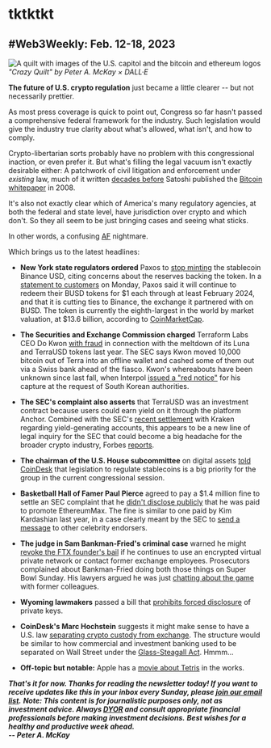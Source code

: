 # tktktkt
## #Web3Weekly: Feb. 12-18, 2023

![A quilt with images of the U.S. capitol and the bitcoin and ethereum logos](https://w3w.news/img/illos/crazy-quilt-final.jpg)
*"Crazy Quilt" by Peter A. McKay × DALL·E*

**The future of U.S. crypto regulation** just became a little clearer -- but not necessarily prettier.

As most press coverage is quick to point out, Congress so far hasn't passed a comprehensive federal framework for the industry. Such legislation would give the industry true clarity about what's allowed, what isn't, and how to comply.

Crypto-libertarian sorts probably have no problem with this congressional inaction, or even prefer it. But what's filling the legal vacuum isn't exactly desirable either: A patchwork of civil litigation and enforcement under *existing* law, much of it written [decades before](https://www.sec.gov/about/laws/secrulesregs) Satoshi published the [Bitcoin whitepaper](https://bitcoin.org/en/bitcoin-paper) in 2008.    

It's also not exactly clear which of America's many regulatory agencies, at both the federal and state level, have jurisdiction over crypto and which don't. So they all seem to be just bringing cases and seeing what sticks.

In other words, a confusing [AF](https://www.urbandictionary.com/define.php?term=AF) nightmare.

Which brings us to the latest headlines:

- **New York state regulators ordered** Paxos to [stop minting](https://www.dfs.ny.gov/consumers/alerts/Paxos_and_Binance) the stablecoin Binance USD, citing concerns about the reserves backing the token. In a [statement to customers](https://paxos.com/2023/02/13/paxos-will-halt-minting-new-busd-tokens/) on Monday, Paxos said it will continue to redeem their BUSD tokens for $1 each through at least February 2024, and that it is cutting ties to Binance, the exchange it partnered with on BUSD. The token is currently the eighth-largest in the world by market valuation, at $13.6 billion, according to [CoinMarketCap](https://coinmarketcap.com/currencies/binance-usd/).

- **The Securities and Exchange Commission charged** Terraform Labs CEO Do Kwon [with fraud](https://www.sec.gov/news/press-release/2023-32) in connection with the meltdown of its Luna and TerraUSD tokens last year. The SEC says Kwon moved 10,000 bitcoin out of Terra into an offline wallet and cashed some of them out via a Swiss bank ahead of the fiasco. Kwon's whereabouts have been unknown since last fall, when Interpol [issued a "red notice"](https://www.nytimes.com/2022/09/26/business/interpol-do-kwon-korea-crypto.html) for his capture at the request of South Korean authorities.   

- **The SEC's complaint also asserts** that TerraUSD was an investment contract because users could earn yield on it through the platform Anchor.
Combined with the SEC's [recent settlement](https://www.sec.gov/news/press-release/2023-25) with Kraken regarding yield-generating accounts, this appears to be a new line of legal inquiry for the SEC that could become a big headache for the broader crypto industry, Forbes [reports](https://www.forbes.com/sites/digital-assets/2023/02/17/sec-claims-new-turf-in-lawsuit-against-terrausd-stablecoin-creator/).

- **The chairman of the U.S. House subcommittee** on digital assets [told CoinDesk](https://www.coindesk.com/consensus-magazine/2023/01/26/stablecoin-regulation-is-first-on-new-subcommittees-to-do-list-says-chairman/) that legislation to regulate stablecoins is a big priority for the group in the current congressional session.

- **Basketball Hall of Famer Paul Pierce** agreed to pay a $1.4 million fine to settle an SEC complaint that he [didn't disclose publicly](https://www.cbsnews.com/boston/news/paul-pierce-paying-million-settlement-sec-cryptocurrency-violations-ethereummax/) that he was paid to promote EthereumMax. The fine is similar to one paid by Kim Kardashian last year, in a case clearly meant by the SEC to [send a message](https://www.theblock.co/post/212937/sec-warns-celebrities-after-charging-nba-hall-of-famer-over-crypto-promotion) to other celebrity endorsers.

- **The judge in Sam Bankman-Fried's criminal case** warned he might [revoke the FTX founder's bail](https://nypost.com/2023/02/16/sbf-could-be-locked-up-if-he-continues-encryption-use-judge/) if he continues to use an encrypted virtual private network or contact former exchange employees. Prosecutors complained about Bankman-Fried doing both those things on Super Bowl Sunday. His lawyers argued he was just [chatting about the game](https://cointelegraph.com/news/sam-bankman-fried-s-use-of-a-vpn-on-super-bowl-sunday-raised-concerns-say-prosecutors) with former colleagues.

- **Wyoming lawmakers** passed a bill that [prohibits forced disclosure](https://www.coindesk.com/policy/2023/02/16/wyoming-lawmakers-pass-bill-prohibiting-forced-disclosure-of-private-crypto-keys/?utm_medium=referral&utm_source=rss&utm_campaign=headlines) of private keys.

- **CoinDesk's Marc Hochstein** suggests it might make sense to have a U.S. law [separating crypto custody from exchange](https://www.coindesk.com/consensus-magazine/2023/01/26/crypto-laws-us-protect-consumers-custody-exchange-separation/). The structure would be similar to how commercial and investment banking used to be separated on Wall Street under the [Glass-Steagall Act](https://www.federalreservehistory.org/essays/glass-steagall-act). Hmmm...

- **Off-topic but notable:** Apple has a [movie about Tetris](https://www.youtube.com/watch?v=Hcfbg994fu4) in the works.

_**That's it for now. Thanks for reading the newsletter today! If you want to receive updates like this in your inbox every Sunday, please [join our email list](https://w3w.news).**_
_**Note: This content is for journalistic purposes only, not as investment advice. Always [DYOR](https://www.urbandictionary.com/define.php?term=DYOR) and consult appropriate financial professionals before making investment decisions.**_
_**Best wishes for a healthy and productive week ahead.**_  
_**-- Peter A. McKay**_  
